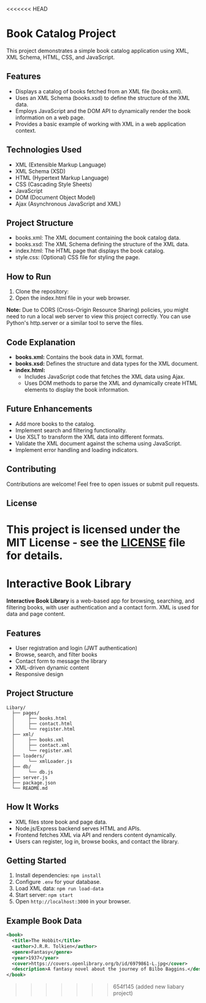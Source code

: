 <<<<<<< HEAD
# Book Catalog Project

This project demonstrates a simple book catalog application using XML, XML Schema, HTML, CSS, and JavaScript.

## Features

*   Displays a catalog of books fetched from an XML file (books.xml).
*   Uses an XML Schema (books.xsd) to define the structure of the XML data.
*   Employs JavaScript and the DOM API to dynamically render the book information on a web page.
*   Provides a basic example of working with XML in a web application context.

## Technologies Used

*   XML (Extensible Markup Language)
*   XML Schema (XSD)
*   HTML (Hypertext Markup Language)
*   CSS (Cascading Style Sheets)
*   JavaScript
*   DOM (Document Object Model)
*   Ajax (Asynchronous JavaScript and XML)

## Project Structure

*   books.xml: The XML document containing the book catalog data.
*   books.xsd: The XML Schema defining the structure of the XML data.
*   index.html: The HTML page that displays the book catalog.
*   style.css: (Optional) CSS file for styling the page.

## How to Run

1.  Clone the repository: 
2.  Open the index.html file in your web browser.

**Note:** Due to CORS (Cross-Origin Resource Sharing) policies, you might need to run a local web server to view this project correctly. You can use Python's http.server or a similar tool to serve the files.

## Code Explanation

*   **books.xml:** Contains the book data in XML format.
*   **books.xsd:** Defines the structure and data types for the XML document.
*   **index.html:**
    *   Includes JavaScript code that fetches the XML data using Ajax.
    *   Uses DOM methods to parse the XML and dynamically create HTML elements to display the book information.

## Future Enhancements

*   Add more books to the catalog.
*   Implement search and filtering functionality.
*   Use XSLT to transform the XML data into different formats.
*   Validate the XML document against the schema using JavaScript.
*   Implement error handling and loading indicators.

## Contributing

Contributions are welcome! Feel free to open issues or submit pull requests.

## License

This project is licensed under the MIT License - see the [LICENSE](LICENSE) file for details.
=======
# Interactive Book Library

**Interactive Book Library** is a web-based app for browsing, searching, and filtering books, with user authentication and a contact form. XML is used for data and page content.

## Features

- User registration and login (JWT authentication)
- Browse, search, and filter books
- Contact form to message the library
- XML-driven dynamic content
- Responsive design

## Project Structure

```
Libary/
  ├── pages/
  │     ├── books.html
  │     ├── contact.html
  │     └── register.html
  ├── xml/
  │     ├── books.xml
  │     ├── contact.xml
  │     └── register.xml
  ├── loaders/
  │     └── xmlLoader.js
  ├── db/
  │     └── db.js
  ├── server.js
  ├── package.json
  └── README.md
```

## How It Works

- XML files store book and page data.
- Node.js/Express backend serves HTML and APIs.
- Frontend fetches XML via API and renders content dynamically.
- Users can register, log in, browse books, and contact the library.

## Getting Started

1. Install dependencies: `npm install`
2. Configure `.env` for your database.
3. Load XML data: `npm run load-data`
4. Start server: `npm start`
5. Open `http://localhost:3000` in your browser.

## Example Book Data

```xml
<book>
  <title>The Hobbit</title>
  <author>J.R.R. Tolkien</author>
  <genre>Fantasy</genre>
  <year>1937</year>
  <cover>https://covers.openlibrary.org/b/id/6979861-L.jpg</cover>
  <description>A fantasy novel about the journey of Bilbo Baggins.</description>
</book>
```
>>>>>>> 654f145 (added new liabary project)
